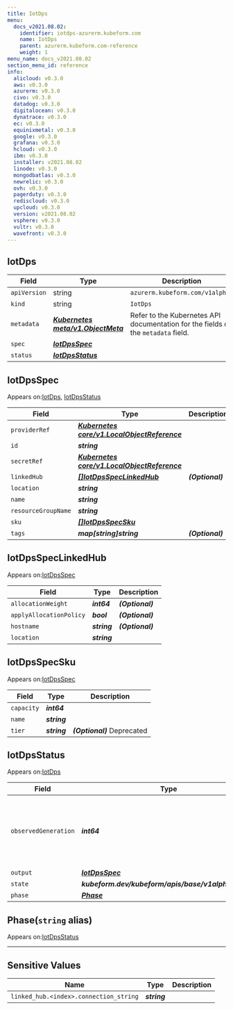 ```yaml
---
title: IotDps
menu:
  docs_v2021.08.02:
    identifier: iotdps-azurerm.kubeform.com
    name: IotDps
    parent: azurerm.kubeform.com-reference
    weight: 1
menu_name: docs_v2021.08.02
section_menu_id: reference
info:
  alicloud: v0.3.0
  aws: v0.3.0
  azurerm: v0.3.0
  civo: v0.3.0
  datadog: v0.3.0
  digitalocean: v0.3.0
  dynatrace: v0.3.0
  ec: v0.3.0
  equinixmetal: v0.3.0
  google: v0.3.0
  grafana: v0.3.0
  hcloud: v0.3.0
  ibm: v0.3.0
  installer: v2021.08.02
  linode: v0.3.0
  mongodbatlas: v0.3.0
  newrelic: v0.3.0
  ovh: v0.3.0
  pagerduty: v0.3.0
  rediscloud: v0.3.0
  upcloud: v0.3.0
  version: v2021.08.02
  vsphere: v0.3.0
  vultr: v0.3.0
  wavefront: v0.3.0
---
```


## IotDps
| Field | Type | Description |
| ------ | ----- | ----------- |
| `apiVersion` | string | `azurerm.kubeform.com/v1alpha1` |
|    `kind` | string | `IotDps` |
| `metadata` | ***[Kubernetes meta/v1.ObjectMeta](https://v1-18.docs.kubernetes.io/docs/reference/generated/kubernetes-api/v1.18/#objectmeta-v1-meta)***|Refer to the Kubernetes API documentation for the fields of the `metadata` field.|
| `spec` | ***[IotDpsSpec](#iotdpsspec)***||
| `status` | ***[IotDpsStatus](#iotdpsstatus)***||
## IotDpsSpec

Appears on:[IotDps](#iotdps), [IotDpsStatus](#iotdpsstatus)

| Field | Type | Description |
| ------ | ----- | ----------- |
| `providerRef` | ***[Kubernetes core/v1.LocalObjectReference](https://v1-18.docs.kubernetes.io/docs/reference/generated/kubernetes-api/v1.18/#localobjectreference-v1-core)***||
| `id` | ***string***||
| `secretRef` | ***[Kubernetes core/v1.LocalObjectReference](https://v1-18.docs.kubernetes.io/docs/reference/generated/kubernetes-api/v1.18/#localobjectreference-v1-core)***||
| `linkedHub` | ***[[]IotDpsSpecLinkedHub](#iotdpsspeclinkedhub)***| ***(Optional)*** |
| `location` | ***string***||
| `name` | ***string***||
| `resourceGroupName` | ***string***||
| `sku` | ***[[]IotDpsSpecSku](#iotdpsspecsku)***||
| `tags` | ***map[string]string***| ***(Optional)*** |
## IotDpsSpecLinkedHub

Appears on:[IotDpsSpec](#iotdpsspec)

| Field | Type | Description |
| ------ | ----- | ----------- |
| `allocationWeight` | ***int64***| ***(Optional)*** |
| `applyAllocationPolicy` | ***bool***| ***(Optional)*** |
| `hostname` | ***string***| ***(Optional)*** |
| `location` | ***string***||
## IotDpsSpecSku

Appears on:[IotDpsSpec](#iotdpsspec)

| Field | Type | Description |
| ------ | ----- | ----------- |
| `capacity` | ***int64***||
| `name` | ***string***||
| `tier` | ***string***| ***(Optional)*** Deprecated|
## IotDpsStatus

Appears on:[IotDps](#iotdps)

| Field | Type | Description |
| ------ | ----- | ----------- |
| `observedGeneration` | ***int64***| ***(Optional)*** Resource generation, which is updated on mutation by the API Server.|
| `output` | ***[IotDpsSpec](#iotdpsspec)***| ***(Optional)*** |
| `state` | ***kubeform.dev/kubeform/apis/base/v1alpha1.State***| ***(Optional)*** |
| `phase` | ***[Phase](#phase)***| ***(Optional)*** |
## Phase(`string` alias)

Appears on:[IotDpsStatus](#iotdpsstatus)

---
## Sensitive Values
| Name | Type | Description |
|------|------|-------------|
| `linked_hub.<index>.connection_string` | ***string*** ||
